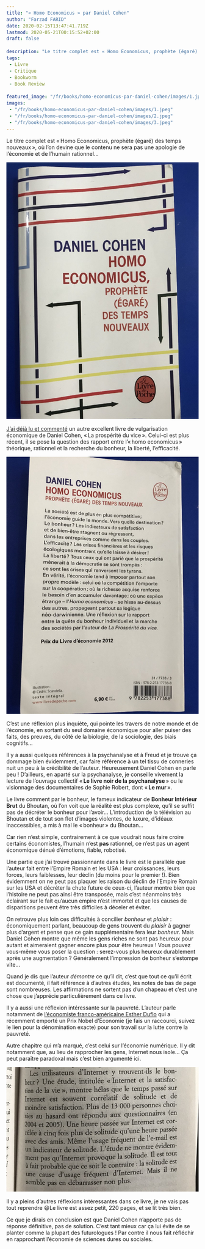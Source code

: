 ```yaml
---
title: "« Homo Economicus » par Daniel Cohen"
author: "Farzad FARID"
date: 2020-02-15T13:47:41.719Z
lastmod: 2020-05-21T00:15:52+02:00
draft: false

description: "Le titre complet est « Homo Economicus, prophète (égaré) des temps nouveaux », où l’on devine que le contenu ne sera pas une apologie de…"
tags:
 - Livre
 - Critique
 - Bookworm
 - Book Review

featured_image: "/fr/books/homo-economicus-par-daniel-cohen/images/1.jpeg" 
images:
 - "/fr/books/homo-economicus-par-daniel-cohen/images/1.jpeg"
 - "/fr/books/homo-economicus-par-daniel-cohen/images/2.jpeg"
 - "/fr/books/homo-economicus-par-daniel-cohen/images/3.jpeg"
---
```


Le titre complet est « Homo Economicus, prophète (égaré) des temps nouveaux », où l’on devine que le contenu ne sera pas une apologie de l’économie et de l’humain rationnel…




![image](images/1.jpeg#layoutTextWidth)



[J’ai déjà lu et commenté](https://medium.com/les-lectures-de-farzad/la-prosp%C3%A9rit%C3%A9-du-vice-de-daniel-cohen-5b34a616d918) un autre excellent livre de vulgarisation économique de Daniel Cohen, « La prospérité du vice ». Celui-ci est plus récent, il se pose la question des rapport entre l’« homo economicus » théorique, rationnel et la recherche du bonheur, la liberté, l’efficacité.




![image](images/2.jpeg#layoutTextWidth)



C’est une réflexion plus inquiète, qui pointe les travers de notre monde et de l’économie, en sortant du seul domaine économique pour aller puiser des faits, des preuves, du côté de la biologie, de la sociologie, des biais cognitifs…

Il y a aussi quelques références à la psychanalyse et à Freud et je trouve ça dommage bien évidemment, car faire référence à un tel tissu de conneries nuit un peu à la crédibilité de l’auteur. Heureusement Daniel Cohen en parle peu ! D’ailleurs, en aparté sur la psychanalyse, je conseille vivement la lecture de l’ouvrage collectif « **Le livre noir de la psychanalyse** » ou le visionnage des documentaires de Sophie Robert, dont « **Le mur** ».

Le livre comment par le bonheur, le fameux indicateur de **Bonheur Intérieur Brut** du Bhoutan, où l’on voit que la réalité est plus complexe, qu’il se suffit pas de décréter le bonheur pour l’avoir… L’introduction de la télévision au Bhoutan et de tout son flot d’images violentes, de luxure, d’idéaux inaccessibles, a mis à mal le « bonheur » du Bhoutan…

Car rien n’est simple, contrairement à ce que voudrait nous faire croire certains économistes, l’humain n’est **pas** rationnel, ce n’est pas un agent économique dénué d’émotions, fiable, robotisé.

Une partie que j’ai trouvé passionnante dans le livre est le parallèle que l’auteur fait entre l’Empire Romain et les USA : leur croissances, leurs forces, leurs faiblesses, leur déclin (du moins pour le premier !). Bien évidemment on ne peut pas plaquer les raison du déclin de l’Empire Romain sur les USA et décréter la chute future de ceux-ci, l’auteur montre bien que l’histoire ne peut pas ainsi être transposée, mais c’est néanmoins très éclairant sur le fait qu’aucun empire n’est immortel et que les causes de disparitions peuvent être très difficiles à déceler et éviter.

On retrouve plus loin ces difficultés à concilier _bonheur_ et _plaisir_ : économiquement parlant, beaucoup de gens trouvent du _plaisir_ à gagner plus d’argent et pense que ce gain supplémentaire fera leur _bonheur_. Mais Daniel Cohen montre que même les gens riches ne sont pas heureux pour autant et aimeraient gagner encore plus pour être heureux ! Vous pouvez vous-même vous poser la question : serez-vous plus heureux durablement après une augmentation ? Généralement l’impression de bonheur s’estompe vite…

Quand je dis que l’auteur _démontre_ ce qu’il dit, c’est que tout ce qu’il écrit est documenté, il fait référence à d’autres études, les notes de bas de page sont nombreuses. Les affirmations ne sortent pas d’un chapeau et c’est une chose que j’apprécie particulièrement dans ce livre.

Il y a aussi une réflexion intéressante sur la pauvreté. L’auteur parle notamment de [l’économiste franco-américaine Esther Duflo](https://fr.wikipedia.org/wiki/Esther_Duflo) qui a récemment emporté un Prix Nobel d’Économie (je fais un raccourci, suivez le lien pour la dénomination exacte) pour son travail sur la lutte contre la pauvreté.

Autre chapitre qui m’a marqué, c’est celui sur l’économie numérique. Il y dit notamment que, au lieu de rapprocher les gens, Internet nous isole… Ça peut paraître paradoxal mais c’est bien argumenté ici.




![image](images/3.jpeg#layoutTextWidth)



Il y a pleins d’autres réflexions intéressantes dans ce livre, je ne vais pas tout reprendre 😄Le livre est assez petit, 220 pages, et se lit très bien.

Ce que je dirais en conclusion est que Daniel Cohen n’apporte pas de réponse définitive, pas de solution. C’est tant mieux car ça lui évite de se planter comme la plupart des futurologues ! Par contre il nous fait réfléchir en rapprochant l’économie de sciences dures ou sociales.
